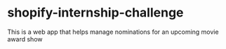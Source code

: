 # shopify-internship-challenge
This is a web app that helps manage nominations for an upcoming movie award show
